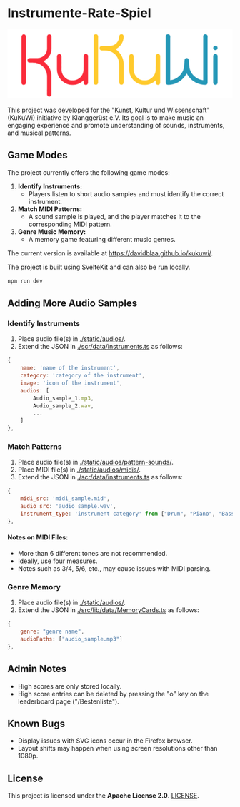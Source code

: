 # Instrumente-Rate-Spiel


![KuKuWi](static/images/logo_name.png)


This project was developed for the "Kunst, Kultur und Wissenschaft"  (KuKuWi) initiative by Klanggerüst e.V. Its goal is to make music an engaging experience and promote understanding of sounds, instruments, and musical patterns.

## Game Modes
The project currently offers the following game modes:

1. **Identify Instruments:**
   - Players listen to short audio samples and must identify the correct instrument.
2. **Match MIDI Patterns:**
   - A sound sample is played, and the player matches it to the corresponding MIDI pattern.
3. **Genre Music Memory:**
   - A memory game featuring different music genres.

The current version is available at https://davidblaa.github.io/kukuwi/.

The project is built using SvelteKit and can also be run locally.

```bash
npm run dev
```

## Adding More Audio Samples

### Identify Instruments

1. Place audio file(s) in [./static/audios/]().
2. Extend the JSON in [./scr/data/instruments.ts](src/lib/data/instruments.ts) as follows:

```javascript
{
    name: 'name of the instrument',
    category: 'category of the instrument',
    image: 'icon of the instrument',
    audios: [
        Audio_sample_1.mp3,
        Audio_sample_2.wav,
        ...
    ]
},
```

### Match Patterns

1. Place audio file(s) in [./static/audios/pattern-sounds/](#).
2. Place MIDI file(s) in [./static/audios/midis/](#).
3. Extend the JSON in [./scr/data/instruments.ts](src/lib/data/instruments.ts) as follows:

```javascript
{
    midi_src: 'midi_sample.mid',
    audio_src: 'audio_sample.wav',
    instrument_type: 'instrument category' from ["Drum", "Piano", "Bass"]
},
```

#### Notes on MIDI Files:
- More than 6 different tones are not recommended.
- Ideally, use four measures.
- Notes such as 3/4, 5/6, etc., may cause issues with MIDI parsing.

### Genre Memory

1. Place audio file(s) in [./static/audios/](#).
2. Extend the JSON in [./src/lib/data/MemoryCards.ts](src/lib/data/MemoryCards.ts) as follows:

```javascript
{
    genre: "genre name",
    audioPaths: ["audio_sample.mp3"]
},
```

## Admin Notes

- High scores are only stored locally.
- High score entries can be deleted by pressing the "o" key on the leaderboard page ("/Bestenliste").

## Known Bugs

- Display issues with SVG icons occur in the Firefox browser.
- Layout shifts may happen when using screen resolutions other than 1080p.

## License
This project is licensed under the **Apache License 2.0**. [LICENSE](./LICENSE).


